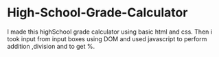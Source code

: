 # High-School-Grade-Calculator
I made this highSchool grade calculator using basic html and css. Then i took input from input boxes using DOM and used javascript to perform addition ,division and to get %.
